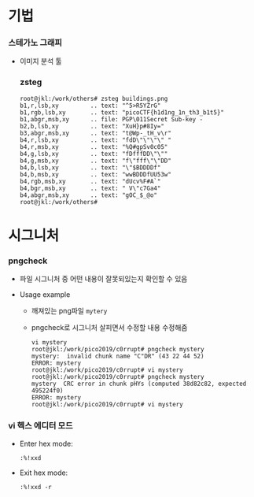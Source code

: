 # 기법



### 스테가노 그래피

- 이미지 분석 툴

  ### zsteg

  ```shell
  root@jkl:/work/others# zsteg buildings.png
  b1,r,lsb,xy         .. text: "^5>R5YZrG"
  b1,rgb,lsb,xy       .. text: "picoCTF{h1d1ng_1n_th3_b1t5}"
  b1,abgr,msb,xy      .. file: PGP\011Secret Sub-key -
  b2,b,lsb,xy         .. text: "XuH}p#8Iy="
  b3,abgr,msb,xy      .. text: "t@Wp-_tH_v\r"
  b4,r,lsb,xy         .. text: "fdD\"\"\"\" "
  b4,r,msb,xy         .. text: "%Q#gpSv0c05"
  b4,g,lsb,xy         .. text: "fDfffDD\"\""
  b4,g,msb,xy         .. text: "f\"fff\"\"DD"
  b4,b,lsb,xy         .. text: "\"$BDDDDf"
  b4,b,msb,xy         .. text: "wwBDDDfUU53w"
  b4,rgb,msb,xy       .. text: "dUcv%F#A`"
  b4,bgr,msb,xy       .. text: " V\"c7Ga4"
  b4,abgr,msb,xy      .. text: "gOC_$_@o"
  root@jkl:/work/others#
  ```






# 시그니처



### pngcheck

- 파일 시그니처 중 어떤 내용이 잘못되있는지 확인할 수 있음

- Usage example

  - 깨져있는 png파일 `mytery`

  - pngcheck로 시그니처 살피면서 수정할 내용 수정해줌

    ```shell
    vi mystery
    root@jkl:/work/pico2019/c0rrupt# pngcheck mystery
    mystery:  invalid chunk name "C"DR" (43 22 44 52)
    ERROR: mystery
    root@jkl:/work/pico2019/c0rrupt# vi mystery
    root@jkl:/work/pico2019/c0rrupt# pngcheck mystery
    mystery  CRC error in chunk pHYs (computed 38d82c82, expected 495224f0)
    ERROR: mystery
    root@jkl:/work/pico2019/c0rrupt# vi mystery
    ```



### vi 헥스 에디터 모드

- Enter hex mode:

  ```shell
  :%!xxd
  ```

- Exit hex mode:

  ```shell
  :%!xxd -r
  ```

  